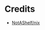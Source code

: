 # Credits

- [NotAShelf/nix](https://github.com/NotAShelf/nyx/blob/d407b4d6e5ab7f60350af61a3d73a62a5e9ac660/parts/apps/prefetch-url-sha256/app.nix)
